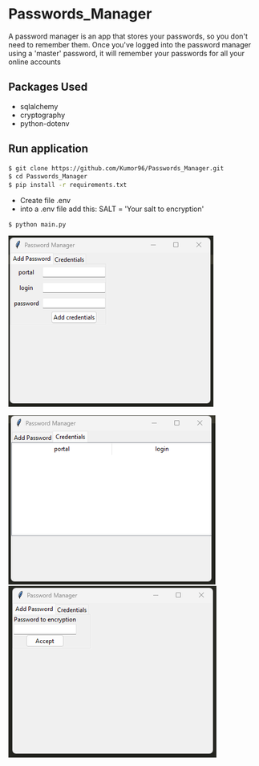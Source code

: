 # Passwords_Manager

A password manager is an app that stores your passwords, so you don't need to remember them. Once you've logged into the password manager using a 'master' password, it will remember your passwords for all your online accounts

## Packages Used


* sqlalchemy
* cryptography
* python-dotenv


## Run application

```bash
$ git clone https://github.com/Kumor96/Passwords_Manager.git
$ cd Passwords_Manager
$ pip install -r requirements.txt
```
* Create file .env
* into a .env file add this:
SALT = 'Your salt to encryption'
```bash
$ python main.py
```

<p><img src="Screenshots/add_credential.png"/></p>
<img src="Screenshots/load_credential.png"/>
<img src="Screenshots/password.png"/>
